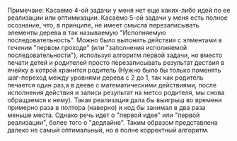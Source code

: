 Примечаие:
		Касаемо 4-ой задачи у меня нет еще каких-либо идей по ее реализации или оптимизации.
		Касаемо 5-ой задачи у меня есть полное осознание, что, в принципе, не имеет смысла перезаписывать элементы дерева в так называемую 
		"Исполняемую последовательность". Можно было выпонять действия с элментами в течении "первом проходе"
		 (или "заполнения исполняемой последовательности"), используя алгоритм первой задачи, но вместо печати детей и родителей 
		 просто перезаписывать результат дествия в ячейку в котрой хранится родитель (Нужно было бы только поменять шаг-переход между уровнями дерева с 2 до 1, 
		 так как родитель печается один раз,а в дееве с математическими действиями, после исполнения действия и записи результат на метсо родителя, мы снова 
		 обращаемся к нему). Такая реализация дала бы выигрыш во времени примерно раза в полтора (наверно) и код бы занимал в два раза меньше места. 
		 Однако речь идет о "первой идее" или "первой реализации", более того о "дедлайне". Таким образом представлена далеко не самый оптимальный, 
		 но в полне корректный алгоритм.